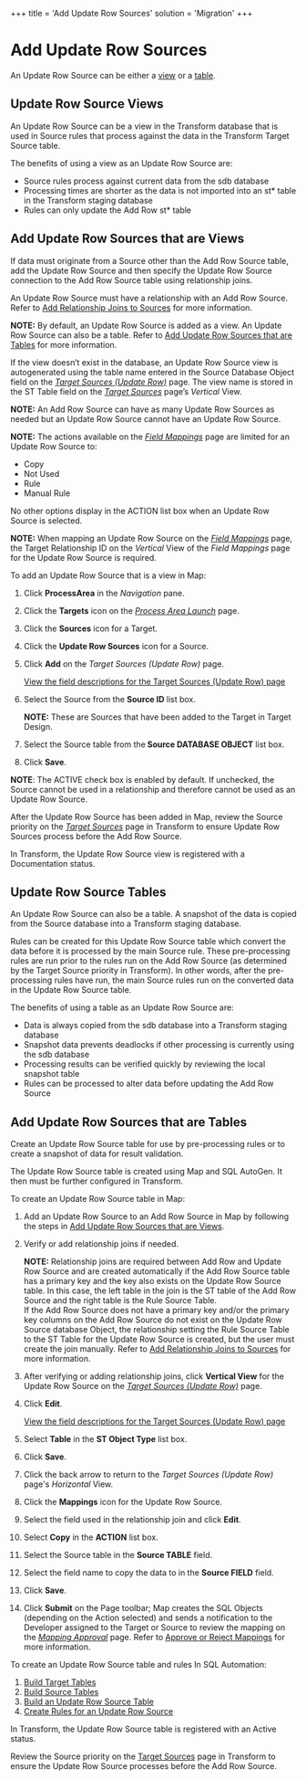 +++
title = 'Add Update Row Sources'
solution = 'Migration'
+++

# Add Update Row Sources

An Update Row Source can be either a [view](#Update_Row_Source_Views) or
a [table](#Update_Row_Source_Tables).

## <span id="Update_Row_Source_Views"></span>Update Row Source Views

An Update Row Source can be a view in the Transform database that is
used in Source rules that process against the data in the Transform
Target Source table.

The benefits of using a view as an Update Row Source are:

  - Source rules process against current data from the sdb database
  - Processing times are shorter as the data is not imported into an
    st\* table in the Transform staging database
  - Rules can only update the Add Row st\*
table

## <span id="Add_Update_Row_Sources_that_are_Views"></span>Add Update Row Sources that are Views

If data must originate from a Source other than the Add Row Source
table, add the Update Row Source and then specify the Update Row Source
connection to the Add Row Source table using relationship joins.

An Update Row Source must have a relationship with an Add Row Source.
Refer to [Add Relationship Joins to
Sources](Add_Relationship_Joins_to_Source.htm) for more information.

**NOTE:** By default, an Update Row Source is added as a view. An Update
Row Source can also be a table. Refer to [Add Update Row Sources that
are Tables](#Add_Update_Row_Sources_that_are_Tables) for more
information.

If the view doesn’t exist in the database, an Update Row Source view is
autogenerated using the table name entered in the Source Database Object
field on the *[Target Sources (Update
Row)](../Page_Desc/Target_Sources_Update_Row.htm)* page. The view name
is stored in the ST Table field on the *[Target
Sources](../Page_Desc/Target_Sources_H_Map.htm#Target_Sources_V)* page’s
*Vertical* View.

<span style="font-weight: bold;">NOTE:</span> An Add Row Source can have
as many Update Row Sources as needed but an Update Row Source cannot
have an Update Row Source.

<span style="font-weight: bold;">NOTE:</span> The actions available on
the <span style="font-style: italic;">[Field
Mappings](../Page_Desc/Field_Mappings_H.htm)</span> page are limited for
an Update Row Source to:

  - Copy
  - Not Used
  - Rule
  - Manual Rule

No other options display in the ACTION list box when an Update Row
Source is selected.

<span style="font-weight: bold;">NOTE:</span> When mapping an Update Row
Source on the <span style="font-style: italic;">[Field
Mappings](../Page_Desc/Field_Mappings_H.htm)</span> page, the Target
Relationship ID on the <span style="font-style: italic;">Vertical</span>
View of the <span style="font-style: italic;">Field Mappings</span> page
for the Update Row Source is required.

To add an Update Row Source that is a view in Map:

1.  Click <span style="font-weight: bold;">ProcessArea</span> in the
    *Navigation* pane.

2.  Click the <span style="font-weight: bold;">Targets</span> icon on
    the *[Process Area
    Launch](../Page_Desc/Process_Area_Launch_map.htm)* page.

3.  Click the <span style="font-weight: bold;">Sources</span> icon for a
    Target.

4.  Click the <span style="font-weight: bold;">Update Row Sources</span>
    icon for a Source.

5.  Click <span style="font-weight: bold;">Add</span> on the
    <span style="font-style: italic;">Target Sources (Update Row)</span>
    page.
    
    [View the field descriptions for the Target Sources (Update Row)
    page](../Page_Desc/Target_Sources_Update_Row.htm)

6.  Select the Source from the <span style="font-weight: bold;">Source
    ID</span> list box.
    
    **NOTE:** These are Sources that have been added to the Target in
    Target Design.

7.  Select the Source table from the<span style="font-weight: bold;">
    Source DATABASE OBJECT</span> list box.

8.  Click <span style="font-weight: bold;">Save</span>.

<span style="font-weight: bold;">NOTE</span>: The ACTIVE check box is
enabled by default. If unchecked, the Source cannot be used in a
relationship and therefore cannot be used as an Update Row Source.

After the Update Row Source has been added in Map, review the Source
priority on the <span style="font-style: italic;">[Target
Sources](../../Transform/Page_Desc/Target_Sources_H.htm)</span> page in
Transform to ensure Update Row Sources process before the Add Row
Source.

In Transform, the Update Row Source view is registered with a
Documentation status.

## <span id="Update_Row_Source_Tables"></span>Update Row Source Tables

An Update Row Source can also be a table. A snapshot of the data is
copied from the Source database into a Transform staging database.

Rules can be created for this Update Row Source table which convert the
data before it is processed by the main Source rule. These
pre-processing rules are run prior to the rules run on the Add Row
Source (as determined by the Target Source priority in Transform). In
other words, after the pre-processing rules have run, the main Source
rules run on the converted data in the Update Row Source table.

The benefits of using a table as an Update Row Source are:

  - Data is always copied from the sdb database into a Transform staging
    database
  - Snapshot data prevents deadlocks if other processing is currently
    using the sdb database
  - Processing results can be verified quickly by reviewing the local
    snapshot table
  - Rules can be processed to alter data before updating the Add Row
    Source

## <span id="Add_Update_Row_Sources_that_are_Tables"></span>Add Update Row Sources that are Tables

Create an Update Row Source table for use by pre-processing rules or to
create a snapshot of data for result validation.

The Update Row Source table is created using Map and SQL AutoGen. It
then must be further configured in Transform.

To create an Update Row Source table in Map:

1.  Add an Update Row Source to an Add Row Source in Map by following
    the steps in [Add Update Row Sources that are
    Views](#Add_Update_Row_Sources_that_are_Views).

2.  Verify or add relationship joins if needed.
    
    **NOTE:** Relationship joins are required between Add Row and Update
    Row Source and are created automatically if the Add Row Source table
    has a primary key and the key also exists on the Update Row Source
    table. In this case, the left table in the join is the ST table of
    the Add Row Source and the right table is the Rule Source Table.  
    If the Add Row Source does not have a primary key and/or the primary
    key columns on the Add Row Source do not exist on the Update Row
    Source database Object, the relationship setting the Rule Source
    Table to the ST Table for the Update Row Source is created, but the
    user must create the join manually. Refer to [Add Relationship Joins
    to Sources](Add_Relationship_Joins_to_Source.htm) for more
    information.

3.  After verifying or adding relationship joins, click
    <span lang="EN" style="font-weight: bold;">Vertical View</span> for
    the Update Row Source on the
    <span lang="EN" style="font-style: italic;">[Target Sources (Update
    Row)](../Page_Desc/Target_Sources_Update_Row.htm)</span> page.

4.  Click <span lang="EN" style="font-weight: bold;">Edit</span>.
    
    <span lang="EN">[View the field descriptions for the Target Sources
    (Update Row)
    page](../Page_Desc/Target_Sources_Update_Row.htm)</span>

5.  Select <span lang="EN" style="font-weight: bold;">Table</span> in
    the <span lang="EN" style="font-weight: bold;">ST Object Type</span>
    list box.

6.  Click <span lang="EN" style="font-weight: bold;">Save</span>.

7.  Click the back arrow to return to the
    <span lang="EN" style="font-style: italic;">Target Sources (Update
    Row)</span> page's
    <span lang="EN" style="font-style: italic;">Horizontal</span> View.

8.  Click the <span lang="EN" style="font-weight: bold;">Mappings</span>
    icon for the Update Row Source.

9.  Select the field used in the relationship join and click
    <span lang="EN" style="font-weight: bold;">Edit</span>.

10. Select <span lang="EN" style="font-weight: bold;">Copy</span> in the
    <span lang="EN" style="font-weight: bold;">ACTION</span> list box.

11. Select the Source table in the
    <span lang="EN" style="font-weight: bold;">Source TABLE</span>
    field.

12. Select the field name to copy the data to in the
    <span lang="EN" style="font-weight: bold;">Source FIELD</span>
    field.

13. Click <span lang="EN" style="font-weight: bold;">Save</span>.

14. Click **Submit** on the Page toolbar; Map creates the SQL Objects
    (depending on the Action selected) and sends a notification to the
    Developer assigned to the Target or Source to review the mapping on
    the *[Mapping Approval](../Page_Desc/Mapping_Approval_H.htm)* page.
    Refer to [Approve or Reject
    Mappings](Approve_or_Reject_Mappings.htm) for more information.

To create an Update Row Source table and rules In SQL Automation:

1.  [Build Target
    Tables](../../SQL_AutoGen/Use_Cases/Build_Target_Tables.htm)
2.  [Build Source
    Tables](../../SQL_AutoGen/Use_Cases/Build_Source_Tables.htm)
3.  [Build an Update Row Source
    Table](../../SQL_AutoGen/Use_Cases/Build_an_Update_Row_Source_Table.htm)
4.  [Create Rules for an Update Row
    Source](../../SQL_AutoGen/Use_Cases/Create_Rules_for_an_Update_Row_Source.htm)

In Transform, the Update Row Source table is registered with an Active
status.

Review the Source priority on the [Target
Sources](../../Transform/Page_Desc/Target_Sources_H.htm) page in
Transform to ensure the Update Row Source processes before the Add Row
Source.

